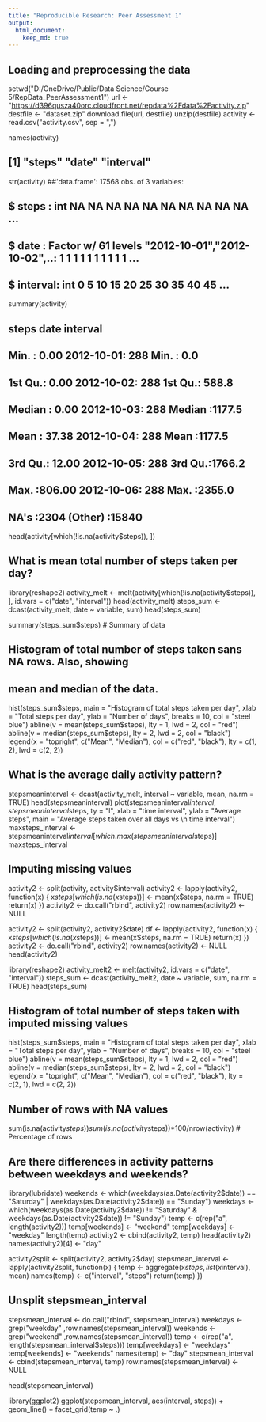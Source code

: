 ```yaml
---
title: "Reproducible Research: Peer Assessment 1"
output: 
  html_document:
    keep_md: true
---
```



## Loading and preprocessing the data
setwd("D:/OneDrive/Public/Data Science/Course 5/RepData_PeerAssessment1")
url <- "https://d396qusza40orc.cloudfront.net/repdata%2Fdata%2Factivity.zip"
destfile <- "dataset.zip"
download.file(url, destfile)
unzip(destfile)
activity <- read.csv("activity.csv", sep = ",")

names(activity)
## [1] "steps"    "date"     "interval"
str(activity)
##'data.frame':	17568 obs. of  3 variables:
## $ steps   : int  NA NA NA NA NA NA NA NA NA NA ...
## $ date    : Factor w/ 61 levels "2012-10-01","2012-10-02",..: 1 1 1 1 1 1 1 1 1 1 ...
## $ interval: int  0 5 10 15 20 25 30 35 40 45 ...

summary(activity)

##     steps                date          interval     
## Min.   :  0.00   2012-10-01:  288   Min.   :   0.0  
## 1st Qu.:  0.00   2012-10-02:  288   1st Qu.: 588.8  
## Median :  0.00   2012-10-03:  288   Median :1177.5  
## Mean   : 37.38   2012-10-04:  288   Mean   :1177.5  
## 3rd Qu.: 12.00   2012-10-05:  288   3rd Qu.:1766.2  
## Max.   :806.00   2012-10-06:  288   Max.   :2355.0  
## NA's   :2304     (Other)   :15840 

head(activity[which(!is.na(activity$steps)), ])

## What is mean total number of steps taken per day?
library(reshape2)
activity_melt <- melt(activity[which(!is.na(activity$steps)), ], id.vars = c("date", "interval"))
head(activity_melt)
steps_sum <- dcast(activity_melt, date ~ variable, sum)
head(steps_sum)

summary(steps_sum$steps) # Summary of data

## Histogram of total number of steps taken sans NA rows. Also, showing
## mean and median of the data.
hist(steps_sum$steps, main = "Histogram of total steps taken per day", 
     xlab = "Total steps per day", ylab = "Number of days", 
     breaks = 10, col = "steel blue")
abline(v = mean(steps_sum$steps), lty = 1, lwd = 2, col = "red")
abline(v = median(steps_sum$steps), lty = 2, lwd = 2, col = "black")
legend(x = "topright", c("Mean", "Median"), col = c("red", "black"), 
       lty = c(1, 2), lwd = c(2, 2))


## What is the average daily activity pattern?
stepsmeaninterval <- dcast(activity_melt, interval ~ variable, 
                           mean, na.rm = TRUE)
head(stepsmeaninterval)
plot(stepsmeaninterval$interval, stepsmeaninterval$steps, ty = "l",
     xlab = "time interval", ylab = "Average steps", 
     main = "Average steps taken over all days vs \n time interval")
maxsteps_interval <- 
        stepsmeaninterval$interval[which.max(stepsmeaninterval$steps)]
maxsteps_interval


## Imputing missing values
activity2 <- split(activity, activity$interval)
activity2 <- lapply(activity2, function(x) {
        x$steps[which(is.na(x$steps))] <- mean(x$steps, na.rm = TRUE)
        return(x)
})
activity2 <- do.call("rbind", activity2)
row.names(activity2) <- NULL

activity2 <- split(activity2, activity2$date)
df <- lapply(activity2, function(x) {
        x$steps[which(is.na(x$steps))] <- mean(x$steps, na.rm = TRUE)
        return(x)
})
activity2 <- do.call("rbind", activity2)
row.names(activity2) <- NULL
head(activity2)

library(reshape2)
activity_melt2 <- melt(activity2, id.vars = c("date", "interval"))
steps_sum <- dcast(activity_melt2, date ~ variable, sum, na.rm = TRUE)
head(steps_sum)

## Histogram of total number of steps taken with imputed missing values
hist(steps_sum$steps, main = "Histogram of total steps taken per day", 
     xlab = "Total steps per day", ylab = "Number of days", 
     breaks = 10, col = "steel blue")
abline(v = mean(steps_sum$steps), lty = 1, lwd = 2, col = "red")
abline(v = median(steps_sum$steps), lty = 2, lwd = 2, col = "black")
legend(x = "topright", c("Mean", "Median"), col = c("red", "black"), 
       lty = c(2, 1), lwd = c(2, 2))

## Number of rows with NA values
sum(is.na(activity$steps))
sum(is.na(activity$steps))*100/nrow(activity) # Percentage of rows



## Are there differences in activity patterns between weekdays and weekends?
library(lubridate)
weekends <- which(weekdays(as.Date(activity2$date)) == "Saturday" |
                          weekdays(as.Date(activity2$date)) == "Sunday")
weekdays <- which(weekdays(as.Date(activity2$date)) != "Saturday" &
                          weekdays(as.Date(activity2$date)) != "Sunday")
temp <- c(rep("a", length(activity2)))
temp[weekends] <- "weekend"
temp[weekdays] <- "weekday"
length(temp)
activity2 <- cbind(activity2, temp)
head(activity2)
names(activity2)[4] <- "day"

activity2split <- split(activity2, activity2$day)
stepsmean_interval <- lapply(activity2split, function(x) {
        temp <- aggregate(x$steps, list(x$interval), mean)
        names(temp) <- c("interval", "steps")
        return(temp)
})

## Unsplit stepsmean_interval
stepsmean_interval <- do.call("rbind", stepsmean_interval)
weekdays <- grep("weekday" ,row.names(stepsmean_interval))
weekends <- grep("weekend" ,row.names(stepsmean_interval))
temp <- c(rep("a", length(stepsmean_interval$steps)))
temp[weekdays] <- "weekdays"
temp[weekends] <- "weekends"
names(temp) <- "day"
stepsmean_interval <- cbind(stepsmean_interval, temp)
row.names(stepsmean_interval) <- NULL

head(stepsmean_interval)

library(ggplot2)
ggplot(stepsmean_interval, aes(interval, steps)) + geom_line() + facet_grid(temp ~ .) 
